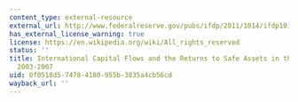 ```yaml
---
content_type: external-resource
external_url: http://www.federalreserve.gov/pubs/ifdp/2011/1014/ifdp1014.htm
has_external_license_warning: true
license: https://en.wikipedia.org/wiki/All_rights_reserved
status: ''
title: International Capital Flows and the Returns to Safe Assets in the United States,
  2003-2007
uid: 0f0518d5-7478-4180-955b-3835a4cb56cd
wayback_url: ''
---
```

